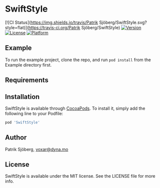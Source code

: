 # SwiftStyle

[![CI Status](https://img.shields.io/travis/Patrik Sjöberg/SwiftStyle.svg?style=flat)](https://travis-ci.org/Patrik Sjöberg/SwiftStyle)
[![Version](https://img.shields.io/cocoapods/v/SwiftStyle.svg?style=flat)](https://cocoapods.org/pods/SwiftStyle)
[![License](https://img.shields.io/cocoapods/l/SwiftStyle.svg?style=flat)](https://cocoapods.org/pods/SwiftStyle)
[![Platform](https://img.shields.io/cocoapods/p/SwiftStyle.svg?style=flat)](https://cocoapods.org/pods/SwiftStyle)

## Example

To run the example project, clone the repo, and run `pod install` from the Example directory first.

## Requirements

## Installation

SwiftStyle is available through [CocoaPods](https://cocoapods.org). To install
it, simply add the following line to your Podfile:

```ruby
pod 'SwiftStyle'
```

## Author

Patrik Sjöberg, voxar@dyna.mo

## License

SwiftStyle is available under the MIT license. See the LICENSE file for more info.
